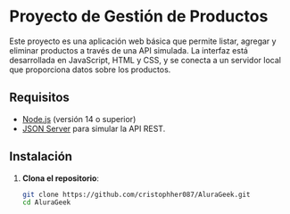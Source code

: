 # Proyecto de Gestión de Productos

Este proyecto es una aplicación web básica que permite listar, agregar y eliminar productos a través de una API simulada. La interfaz está desarrollada en JavaScript, HTML y CSS, y se conecta a un servidor local que proporciona datos sobre los productos.

## Requisitos

- [Node.js](https://nodejs.org/) (versión 14 o superior)
- [JSON Server](https://github.com/typicode/json-server) para simular la API REST.

## Instalación

1. **Clona el repositorio**:
   ```bash
   git clone https://github.com/cristophher087/AluraGeek.git
   cd AluraGeek
